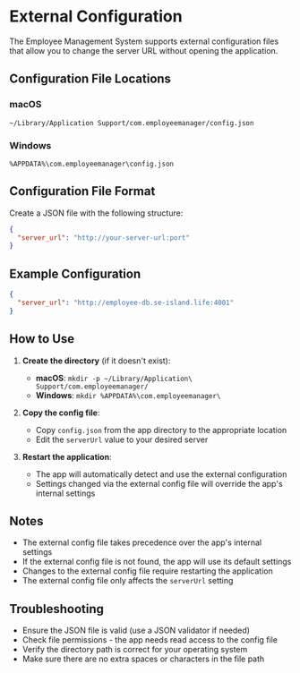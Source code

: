 # External Configuration

The Employee Management System supports external configuration files that allow you to change the server URL without opening the application.

## Configuration File Locations

### macOS
```
~/Library/Application Support/com.employeemanager/config.json
```

### Windows
```
%APPDATA%\com.employeemanager\config.json
```

## Configuration File Format

Create a JSON file with the following structure:

```json
{
  "server_url": "http://your-server-url:port"
}
```

## Example Configuration

```json
{
  "server_url": "http://employee-db.se-island.life:4001"
}
```

## How to Use

1. **Create the directory** (if it doesn't exist):
   - **macOS**: `mkdir -p ~/Library/Application\ Support/com.employeemanager/`
   - **Windows**: `mkdir %APPDATA%\com.employeemanager\`

2. **Copy the config file**:
   - Copy `config.json` from the app directory to the appropriate location
   - Edit the `serverUrl` value to your desired server

3. **Restart the application**:
   - The app will automatically detect and use the external configuration
   - Settings changed via the external config file will override the app's internal settings

## Notes

- The external config file takes precedence over the app's internal settings
- If the external config file is not found, the app will use its default settings
- Changes to the external config file require restarting the application
- The external config file only affects the `serverUrl` setting

## Troubleshooting

- Ensure the JSON file is valid (use a JSON validator if needed)
- Check file permissions - the app needs read access to the config file
- Verify the directory path is correct for your operating system
- Make sure there are no extra spaces or characters in the file path
